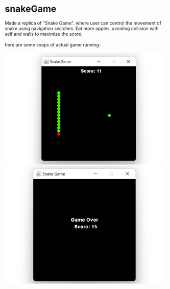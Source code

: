 # snakeGame

Made a replica of "Snake Game". where user can control the movement of snake using navigation switches. Eat more apples, avoiding collision with self and walls to maximize
the score.
<br />
<br />
here are some snaps of actual game running-
<br />
<br />
![alt text](https://github.com/aniketkumargaikwad/snakeGame/blob/main/snaps/Snake%20Game1.png)
![alt text](https://github.com/aniketkumargaikwad/snakeGame/blob/main/snaps/Snake%20Game2.png)

